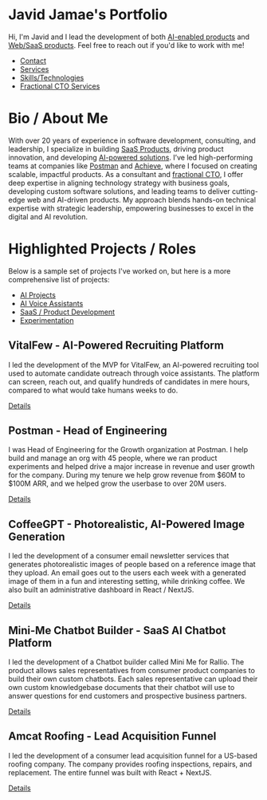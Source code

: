 # Javid Jamae's Portfolio

Hi, I'm Javid and I lead the development of both [AI-enabled products](./ai-development.md) and [Web/SaaS products](./product-development.md). Feel free to reach out if you'd like to work with me!

- [Contact](/contact.md)
- [Services](/services.md)
- [Skills/Technologies](/skills-technologies.md)
- [Fractional CTO Services](/fractional-cto.md)

# Bio / About Me

With over 20 years of experience in software development, consulting, and leadership, I specialize in building [SaaS Products](./product-development.md), driving product innovation, and developing [AI-powered solutions](./ai-development.md). I’ve led high-performing teams at companies like [Postman](./postman/README.md) and [Achieve](https://www.achieve.com), where I focused on creating scalable, impactful products. As a consultant and [fractional CTO](./fractional-cto.md), I offer deep expertise in aligning technology strategy with business goals, developing custom software solutions, and leading teams to deliver cutting-edge web and AI-driven products. My approach blends hands-on technical expertise with strategic leadership, empowering businesses to excel in the digital and AI revolution.

# Highlighted Projects / Roles

Below is a sample set of projects I've worked on, but here is a more comprehensive list of projects:
- [AI Projects](./ai-development.md)
- [AI Voice Assistants](./voice-assistants.md)
- [SaaS / Product Development](./product-development.md)
- [Experimentation](./experimentation.md)

## VitalFew - AI-Powered Recruiting Platform

I led the development of the MVP for VitalFew, an AI-powered recruiting tool used to automate candidate outreach through voice assistants. The platform can screen, reach out, and qualify hundreds of candidates in mere hours, compared to what would take humans weeks to do.

[Details](./vitalfew/README.md)

## Postman - Head of Engineering

I was Head of Engineering for the Growth organization at Postman. I help build and manage an org with 45 people, where we ran product experiments and helped drive a major increase in revenue and user growth for the company. During my tenure we help grow revenue from $60M to $100M ARR, and we helped grow the userbase to over 20M users.

[Details](./postman/README.md)

## CoffeeGPT - Photorealistic, AI-Powered Image Generation

I led the development of a consumer email newsletter services that generates photorealistic images of people based on a reference image that they upload. An email goes out to the users each week with a generated image of them in a fun and interesting setting, while drinking coffee. We also built an administrative dashboard in React / NextJS. 

[Details](./coffee-gpt/README.md) 

## Mini-Me Chatbot Builder - SaaS AI Chatbot Platform

I led the development of a Chatbot builder called Mini Me for Rallio. The product allows sales representatives from consumer product companies to build their own custom chatbots. Each sales representative can upload their own custom knowledgebase documents that their chatbot will use to answer questions for end customers and prospective business partners.

[Details](./rallio-minimebot/README.md)

## Amcat Roofing - Lead Acquisition Funnel

I led the development of a consumer lead acquisition funnel for a US-based roofing company. The company provides roofing inspections, repairs, and replacement. The entire funnel was built with React + NextJS.

[Details](./amcat-roofing/README.md)